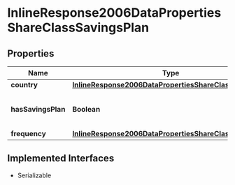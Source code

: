 

# InlineResponse2006DataPropertiesShareClassSavingsPlan


## Properties

Name | Type | Description | Notes
------------ | ------------- | ------------- | -------------
**country** | [**InlineResponse2006DataPropertiesShareClassCountry**](InlineResponse2006DataPropertiesShareClassCountry.md) |  |  [optional]
**hasSavingsPlan** | **Boolean** | If true, a savings plan is available. |  [optional]
**frequency** | [**InlineResponse2006DataPropertiesShareClassFrequency**](InlineResponse2006DataPropertiesShareClassFrequency.md) |  |  [optional]


## Implemented Interfaces

* Serializable


